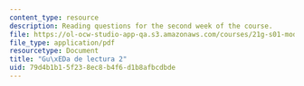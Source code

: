 ```yaml
---
content_type: resource
description: Reading questions for the second week of the course.
file: https://ol-ocw-studio-app-qa.s3.amazonaws.com/courses/21g-s01-modern-mexico-representations-of-mexico-citys-urban-life-spring-2015/79d4b1b15f238ec8b4f6d1b8afbcdbde_MIT21G_S01S15_tarea2.pdf
file_type: application/pdf
resourcetype: Document
title: "Gu\xEDa de lectura 2"
uid: 79d4b1b1-5f23-8ec8-b4f6-d1b8afbcdbde
---
```

